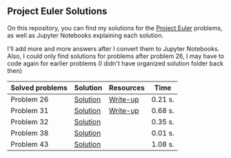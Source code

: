 ## Project Euler Solutions

On this repository, you can find my solutions for the [Project Euler](https://projecteuler.net/) problems, as well as Jupyter Notebooks explaining each solution.

I'll add more and more answers after I convert them to Jupyter Notebooks. Also, I could only find solutions for problems after problem 26, I may have to code again for earlier problems (I didn't have organized solution folder back then)

| Solved problems | Solution | Resources | Time |
| ------------- | ------------- | ------------- | ------------- |
| Problem 26  | [Solution](problems/26/26_reciprocal_cycles.py) | [Write-up](problems/26/26_reciprocal_cycles.ipynb) | 0.21 s. |
| Problem 31  | [Solution](problems/31/31_coin_sums.py) | [Write-up](problems/31/31_coin_sums.ipynb) | 0.68 s. |
| Problem 32  | [Solution](problems/32/32_pandigital_products.py) | | 0.35 s. |
| Problem 38  | [Solution](problems/38/38_pandigital_multiples.py) | | 0.01 s. |
| Problem 43  | [Solution](problems/43/43_sub_string_divisibility.py) | | 1.08 s. |